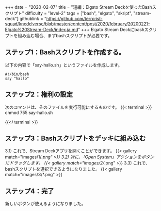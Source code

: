 +++
date = "2020-02-07"
title = "短編：Elgato Stream Deckを使ったBashスクリプト"
difficulty = "level-2"
tags = ["bash", "elgato", "skript", "stream-deck"]
githublink = "https://github.com/terrorist-squad/knedelverse/blob/master/content/post/2020/february/20200221-Elgato%20Stream-Deck/index.ja.md"
+++
Elgato Stream Deckにbashスクリプトを組み込む場合、まずbashスクリプトが必要です。
## ステップ1：Bashスクリプトを作成する。
以下の内容で「say-hallo.sh」というファイルを作成します。
```
#!/bin/bash
say "hallo"

```

## ステップ2：権利の設定
次のコマンドは、そのファイルを実行可能にするものです。
{{< terminal >}}
chmod 755 say-hallo.sh

{{</ terminal >}}

## ステップ3：Bashスクリプトをデッキに組み込む
3.1) これで、Stream Deckアプリを開くことができます。
{{< gallery match="images/1/*.png" >}}
3.2) 次に、「Open System」アクションをボタンにドラッグします。
{{< gallery match="images/2/*.png" >}}
3.3) これで、bashスクリプトを選択できるようになりました。
{{< gallery match="images/3/*.png" >}}

## ステップ4：完了
新しいボタンが使えるようになりました。
